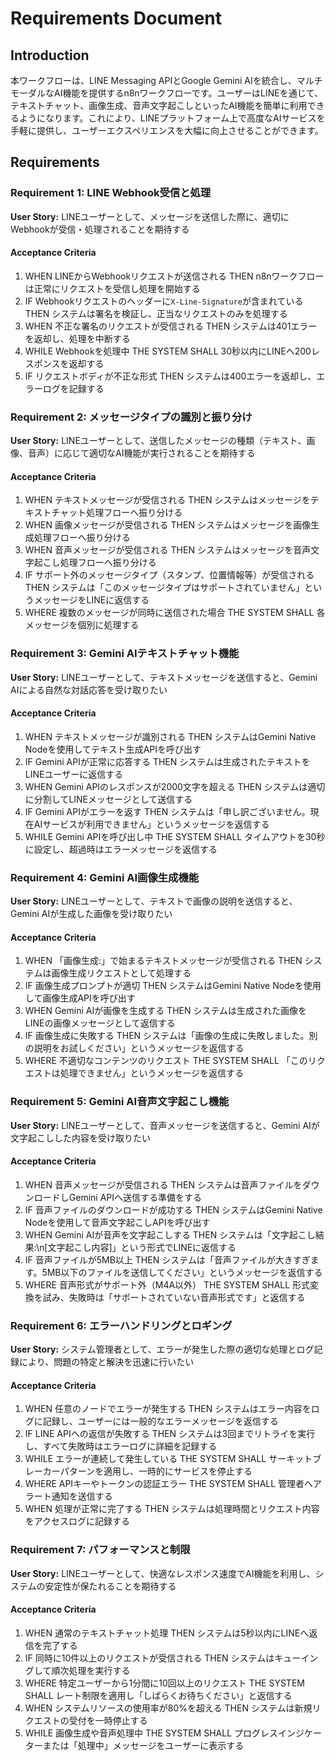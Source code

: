# Requirements Document

## Introduction

本ワークフローは、LINE Messaging APIとGoogle Gemini AIを統合し、マルチモーダルなAI機能を提供するn8nワークフローです。ユーザーはLINEを通じて、テキストチャット、画像生成、音声文字起こしといったAI機能を簡単に利用できるようになります。これにより、LINEプラットフォーム上で高度なAIサービスを手軽に提供し、ユーザーエクスペリエンスを大幅に向上させることができます。

## Requirements

### Requirement 1: LINE Webhook受信と処理
**User Story:** LINEユーザーとして、メッセージを送信した際に、適切にWebhookが受信・処理されることを期待する

#### Acceptance Criteria

1. WHEN LINEからWebhookリクエストが送信される THEN n8nワークフローは正常にリクエストを受信し処理を開始する
2. IF Webhookリクエストのヘッダーに`X-Line-Signature`が含まれている THEN システムは署名を検証し、正当なリクエストのみを処理する
3. WHEN 不正な署名のリクエストが受信される THEN システムは401エラーを返却し、処理を中断する
4. WHILE Webhookを処理中 THE SYSTEM SHALL 30秒以内にLINEへ200レスポンスを返却する
5. IF リクエストボディが不正な形式 THEN システムは400エラーを返却し、エラーログを記録する

### Requirement 2: メッセージタイプの識別と振り分け
**User Story:** LINEユーザーとして、送信したメッセージの種類（テキスト、画像、音声）に応じて適切なAI機能が実行されることを期待する

#### Acceptance Criteria

1. WHEN テキストメッセージが受信される THEN システムはメッセージをテキストチャット処理フローへ振り分ける
2. WHEN 画像メッセージが受信される THEN システムはメッセージを画像生成処理フローへ振り分ける
3. WHEN 音声メッセージが受信される THEN システムはメッセージを音声文字起こし処理フローへ振り分ける
4. IF サポート外のメッセージタイプ（スタンプ、位置情報等）が受信される THEN システムは「このメッセージタイプはサポートされていません」というメッセージをLINEに返信する
5. WHERE 複数のメッセージが同時に送信された場合 THE SYSTEM SHALL 各メッセージを個別に処理する

### Requirement 3: Gemini AIテキストチャット機能
**User Story:** LINEユーザーとして、テキストメッセージを送信すると、Gemini AIによる自然な対話応答を受け取りたい

#### Acceptance Criteria

1. WHEN テキストメッセージが識別される THEN システムはGemini Native Nodeを使用してテキスト生成APIを呼び出す
2. IF Gemini APIが正常に応答する THEN システムは生成されたテキストをLINEユーザーに返信する
3. WHEN Gemini APIのレスポンスが2000文字を超える THEN システムは適切に分割してLINEメッセージとして送信する
4. IF Gemini APIがエラーを返す THEN システムは「申し訳ございません。現在AIサービスが利用できません」というメッセージを返信する
5. WHILE Gemini APIを呼び出し中 THE SYSTEM SHALL タイムアウトを30秒に設定し、超過時はエラーメッセージを返信する

### Requirement 4: Gemini AI画像生成機能
**User Story:** LINEユーザーとして、テキストで画像の説明を送信すると、Gemini AIが生成した画像を受け取りたい

#### Acceptance Criteria

1. WHEN 「画像生成:」で始まるテキストメッセージが受信される THEN システムは画像生成リクエストとして処理する
2. IF 画像生成プロンプトが適切 THEN システムはGemini Native Nodeを使用して画像生成APIを呼び出す
3. WHEN Gemini AIが画像を生成する THEN システムは生成された画像をLINEの画像メッセージとして返信する
4. IF 画像生成に失敗する THEN システムは「画像の生成に失敗しました。別の説明をお試しください」というメッセージを返信する
5. WHERE 不適切なコンテンツのリクエスト THE SYSTEM SHALL 「このリクエストは処理できません」というメッセージを返信する

### Requirement 5: Gemini AI音声文字起こし機能
**User Story:** LINEユーザーとして、音声メッセージを送信すると、Gemini AIが文字起こしした内容を受け取りたい

#### Acceptance Criteria

1. WHEN 音声メッセージが受信される THEN システムは音声ファイルをダウンロードしGemini APIへ送信する準備をする
2. IF 音声ファイルのダウンロードが成功する THEN システムはGemini Native Nodeを使用して音声文字起こしAPIを呼び出す
3. WHEN Gemini AIが音声を文字起こしする THEN システムは「文字起こし結果:\n[文字起こし内容]」という形式でLINEに返信する
4. IF 音声ファイルが5MB以上 THEN システムは「音声ファイルが大きすぎます。5MB以下のファイルを送信してください」というメッセージを返信する
5. WHERE 音声形式がサポート外（M4A以外） THE SYSTEM SHALL 形式変換を試み、失敗時は「サポートされていない音声形式です」と返信する

### Requirement 6: エラーハンドリングとロギング
**User Story:** システム管理者として、エラーが発生した際の適切な処理とログ記録により、問題の特定と解決を迅速に行いたい

#### Acceptance Criteria

1. WHEN 任意のノードでエラーが発生する THEN システムはエラー内容をログに記録し、ユーザーには一般的なエラーメッセージを返信する
2. IF LINE APIへの返信が失敗する THEN システムは3回までリトライを実行し、すべて失敗時はエラーログに詳細を記録する
3. WHILE エラーが連続して発生している THE SYSTEM SHALL サーキットブレーカーパターンを適用し、一時的にサービスを停止する
4. WHERE APIキーやトークンの認証エラー THE SYSTEM SHALL 管理者へアラート通知を送信する
5. WHEN 処理が正常に完了する THEN システムは処理時間とリクエスト内容をアクセスログに記録する

### Requirement 7: パフォーマンスと制限
**User Story:** LINEユーザーとして、快適なレスポンス速度でAI機能を利用し、システムの安定性が保たれることを期待する

#### Acceptance Criteria

1. WHEN 通常のテキストチャット処理 THEN システムは5秒以内にLINEへ返信を完了する
2. IF 同時に10件以上のリクエストが受信される THEN システムはキューイングして順次処理を実行する
3. WHERE 特定ユーザーから1分間に10回以上のリクエスト THE SYSTEM SHALL レート制限を適用し「しばらくお待ちください」と返信する
4. WHEN システムリソースの使用率が80%を超える THEN システムは新規リクエストの受付を一時停止する
5. WHILE 画像生成や音声処理中 THE SYSTEM SHALL プログレスインジケーターまたは「処理中」メッセージをユーザーに表示する